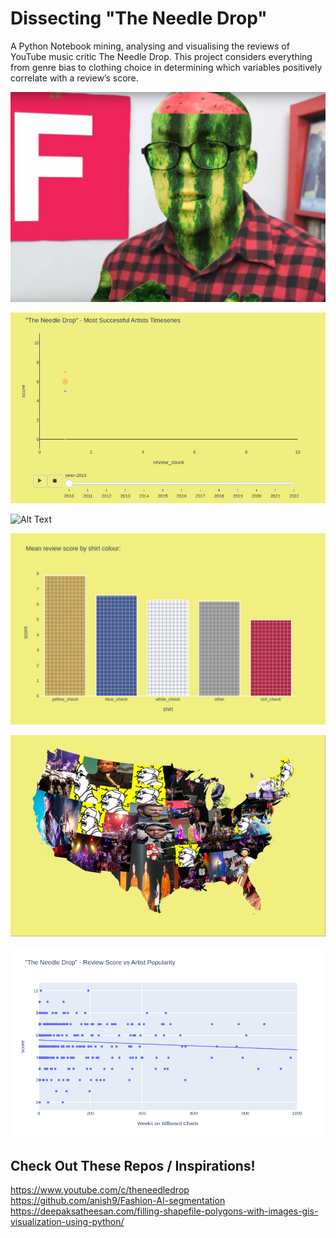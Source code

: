 # Dissecting "The Needle Drop"

A Python Notebook mining, analysing and visualising the reviews of YouTube music critic The Needle Drop.
This project considers everything from genre bias to clothing choice in determining which variables positively
correlate with a review’s score.

![alt text](melon_man.png "The Melon")

![Alt Text](media/melon-genre.gif)

![Alt Text](media/melon-gapminder.gif)

![Alt Text](media/melon-shirt.png)

![Alt Text](media/melon-geo.png)

![Alt Text](media/melon-popularity.png)



## Check Out These Repos / Inspirations!
https://www.youtube.com/c/theneedledrop
https://github.com/anish9/Fashion-AI-segmentation
https://deepaksatheesan.com/filling-shapefile-polygons-with-images-gis-visualization-using-python/
